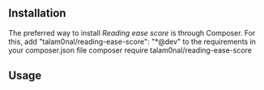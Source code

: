 Installation
-------

The preferred way to install *Reading ease score* is through Composer. For this, add "talam0nal/reading-ease-score": "*@dev" to the requirements in your composer.json file
composer require talam0nal/reading-ease-score

Usage
-------

```php



```
